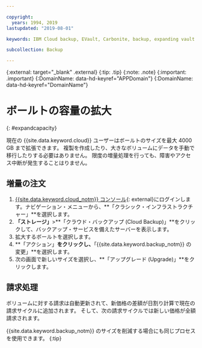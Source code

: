 ```yaml
---

copyright:
  years: 1994, 2019
lastupdated: "2019-08-01"

keywords: IBM Cloud backup, EVault, Carbonite, backup, expanding vault

subcollection: Backup

---
```

{:external: target="_blank" .external}
{:tip: .tip}
{:note: .note}
{:important: .important}
{:DomainName: data-hd-keyref="APPDomain"}
{:DomainName: data-hd-keyref="DomainName"}


# ボールトの容量の拡大
{: #expandcapacity}

現在の {{site.data.keyword.cloud}} ユーザーはボールトのサイズを最大 4000 GB まで拡張できます。 複製を作成したり、大きなボリュームにデータを手動で移行したりする必要はありません。 限度の増量処理を行っても、障害やアクセス中断が発生することはりません。

## 増量の注文

1. [{{site.data.keyword.cloud_notm}} コンソール](https://{DomainName}){: external}にログインします。ナビゲーション・メニューから、**「クラシック・インフラストラクチャー」**を選択します。
2. **「ストレージ」**>**「クラウド・バックアップ (Cloud Backup)」**をクリックして、バックアップ・サービスを備えたサーバーを表示します。
3. 拡大するボールトを選択します。
4. **「アクション」**をクリックし、**「{{site.data.keyword.backup_notm}} の変更」**を選択します。
5. 次の画面で新しいサイズを選択し、**「アップグレード (Upgrade)」**をクリックします。

## 請求処理

ボリュームに対する請求は自動更新されて、新価格の差額が日割り計算で現在の請求サイクルに追加されます。 そして、次の請求サイクルでは新しい価格が全額請求されます。

{{site.data.keyword.backup_notm}} のサイズを削減する場合にも同じプロセスを使用できます。
{:tip}
